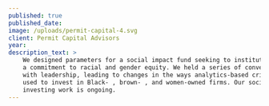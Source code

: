 ```yaml
---
published: true
published_date:
image: /uploads/permit-capital-4.svg
client: Permit Capital Advisors
year:
description_text: >
    We designed parameters for a social impact fund seeking to institutionalize
    a commitment to racial and gender equity. We held a series of conversations
    with leadership, leading to changes in the ways analytics-based criteria get
    used to invest in Black- , brown- , and women-owned firms. Our social-impact
    investing work is ongoing.
---
```



